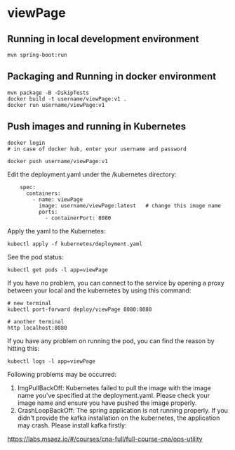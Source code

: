# viewPage

## Running in local development environment

```
mvn spring-boot:run
```

## Packaging and Running in docker environment

```
mvn package -B -DskipTests
docker build -t username/viewPage:v1 .
docker run username/viewPage:v1
```

## Push images and running in Kubernetes

```
docker login 
# in case of docker hub, enter your username and password

docker push username/viewPage:v1
```

Edit the deployment.yaml under the /kubernetes directory:
```
    spec:
      containers:
        - name: viewPage
          image: username/viewPage:latest   # change this image name
          ports:
            - containerPort: 8080

```

Apply the yaml to the Kubernetes:
```
kubectl apply -f kubernetes/deployment.yaml
```

See the pod status:
```
kubectl get pods -l app=viewPage
```

If you have no problem, you can connect to the service by opening a proxy between your local and the kubernetes by using this command:
```
# new terminal
kubectl port-forward deploy/viewPage 8080:8080

# another terminal
http localhost:8080
```

If you have any problem on running the pod, you can find the reason by hitting this:
```
kubectl logs -l app=viewPage
```

Following problems may be occurred:

1. ImgPullBackOff:  Kubernetes failed to pull the image with the image name you've specified at the deployment.yaml. Please check your image name and ensure you have pushed the image properly.
1. CrashLoopBackOff: The spring application is not running properly. If you didn't provide the kafka installation on the kubernetes, the application may crash. Please install kafka firstly:

https://labs.msaez.io/#/courses/cna-full/full-course-cna/ops-utility

